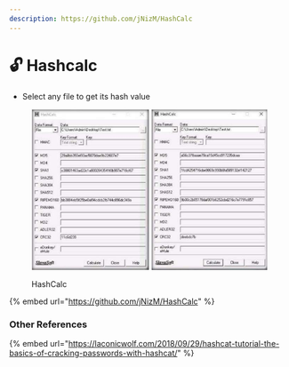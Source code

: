 ```yaml
---
description: https://github.com/jNizM/HashCalc
---
```


# 🔓 Hashcalc

* Select any file to get its hash value

<div align="left">

<figure><img src="../../.gitbook/assets/image.png" alt=""><figcaption><p>HashCalc</p></figcaption></figure>

</div>

{% embed url="https://github.com/jNizM/HashCalc" %}

### Other References

{% embed url="https://laconicwolf.com/2018/09/29/hashcat-tutorial-the-basics-of-cracking-passwords-with-hashcat/" %}
